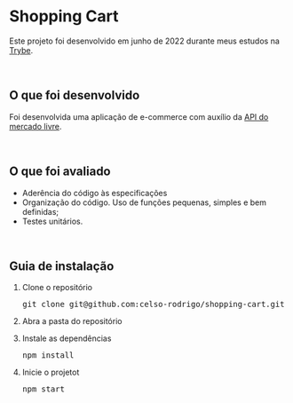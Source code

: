 <h1>Shopping Cart</h1>
<p>Este projeto foi desenvolvido em junho de 2022 durante meus estudos na <a href="https://www.betrybe.com/">Trybe</a>.</p>

<br/>

<h2>O que foi desenvolvido</h2>
<p>Foi desenvolvida uma aplicação de e-commerce com auxílio da <a href="https://developers.mercadolivre.com.br/pt_br/itens-e-buscas">API do mercado livre</a>.</p>
<br/>
  
<h2>O que foi avaliado</h2>
<ul>
  <li>Aderência do código às especificações</li>
  <li>Organização do código. Uso de funções pequenas, simples e bem definidas;</li>
  <li>Testes unitários.</li>
</ul>

<br/>

<h2>Guia de instalação</h2> 
<ol>
  <li>
    <p>Clone o repositório</p>
    <pre>git clone git@github.com:celso-rodrigo/shopping-cart.git</pre>
  </li>
  <li>
    <p>Abra a pasta do repositório</p>
  </li>
  <li>
    <p>Instale as dependências</p>
    <pre>npm install</pre>
  </li>
  <li>
    <p>Inicie o projetot</p>
    <pre>npm start</pre>
  </li>
</ol>
